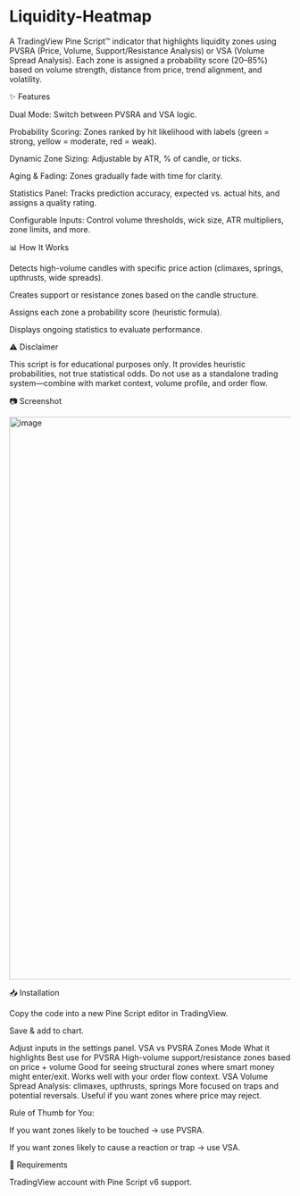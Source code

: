 # Liquidity-Heatmap
A TradingView Pine Script™ indicator that highlights liquidity zones using PVSRA (Price, Volume, Support/Resistance Analysis) or VSA (Volume Spread Analysis). Each zone is assigned a probability score (20–85%) based on volume strength, distance from price, trend alignment, and volatility.

✨ Features

Dual Mode: Switch between PVSRA and VSA logic.

Probability Scoring: Zones ranked by hit likelihood with labels (green = strong, yellow = moderate, red = weak).

Dynamic Zone Sizing: Adjustable by ATR, % of candle, or ticks.

Aging & Fading: Zones gradually fade with time for clarity.

Statistics Panel: Tracks prediction accuracy, expected vs. actual hits, and assigns a quality rating.

Configurable Inputs: Control volume thresholds, wick size, ATR multipliers, zone limits, and more.

📊 How It Works

Detects high-volume candles with specific price action (climaxes, springs, upthrusts, wide spreads).

Creates support or resistance zones based on the candle structure.

Assigns each zone a probability score (heuristic formula).

Displays ongoing statistics to evaluate performance.

⚠️ Disclaimer

This script is for educational purposes only. It provides heuristic probabilities, not true statistical odds. Do not use as a standalone trading system—combine with market context, volume profile, and order flow.

📷 Screenshot

<img width="2219" height="1007" alt="image" src="https://github.com/user-attachments/assets/864d8bb5-3e49-4493-b792-7e2dce9a6489" />


📥 Installation

Copy the code into a new Pine Script editor in TradingView.

Save & add to chart.

Adjust inputs in the settings panel.
VSA vs PVSRA Zones
Mode	What it highlights	Best use for
PVSRA	High-volume support/resistance zones based on price + volume	Good for seeing structural zones where smart money might enter/exit. Works well with your order flow context.
VSA	Volume Spread Analysis: climaxes, upthrusts, springs	More focused on traps and potential reversals. Useful if you want zones where price may reject.

Rule of Thumb for You:

If you want zones likely to be touched → use PVSRA.

If you want zones likely to cause a reaction or trap → use VSA.

🔧 Requirements

TradingView account with Pine Script v6 support.

